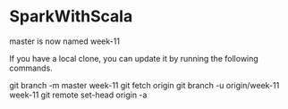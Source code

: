 # SparkWithScala

master is now named week-11

If you have a local clone, you can update it by running the following commands.

git branch -m master week-11
git fetch origin
git branch -u origin/week-11 week-11
git remote set-head origin -a
